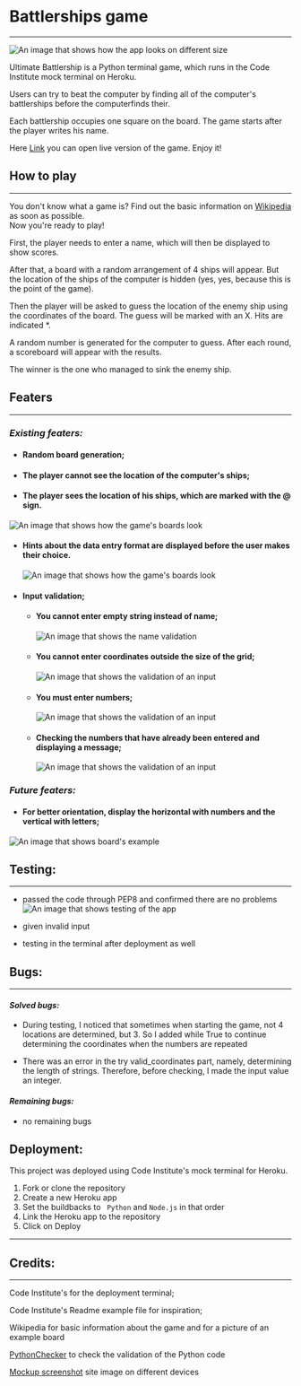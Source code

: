 # Battlerships game

---

![An image that shows how the app looks on different size](./doc/readme-content/screenshot.png)

Ultimate Battlership is a Python terminal game, which runs in the Code Institute mock terminal on Heroku.

Users can try to beat the computer by finding all of the computer's battlerships before the computerfinds their.<br>

Each battlership occupies one square on the board.
The game starts after the player writes his name.
<br>

Here [Link](https://buttleerships-game-41ca3ea47dae.herokuapp.com/) you can open live version of the game.
Enjoy it!

## How to play

---

You don't know what a game is?
Find out the basic information on [Wikipedia](<https://en.wikipedia.org/wiki/Battleship_(game)>) as soon as possible.<br>
Now you're ready to play!

First, the player needs to enter a name, which will then be displayed to show scores.<br>

After that, a board with a random arrangement of 4 ships will appear. But the location of the ships of the computer is hidden (yes, yes, because this is the point of the game).<br>

Then the player will be asked to guess the location of the enemy ship using the coordinates of the board. The guess will be marked with an X.
Hits are indicated \*.<br>

A random number is generated for the computer to guess.
After each round, a scoreboard will appear with the results. <br>

The winner is the one who managed to sink the enemy ship.

## Featers

---

### _Existing featers:_

- #### Random board generation;

- #### The player cannot see the location of the computer's ships;

- #### The player sees the location of his ships, which are marked with the @ sign.

![An image that shows how the game's boards look](./doc/readme-content/boards.png)

- #### Hints about the data entry format are displayed before the user makes their choice.

  ![An image that shows how the game's boards look](./doc/readme-content/hints.png)

- #### Input validation;

  - #### You cannot enter empty string instead of name;

    ![An image that shows the name validation](./doc/readme-content/validate_name.png)

  - #### You cannot enter coordinates outside the size of the grid;

    ![An image that shows the validation of an input](./doc/readme-content/numbers_validation.png)

  - #### You must enter numbers;

    ![An image that shows the validation of an input](./doc/readme-content/letters_validation.png)

  - #### Checking the numbers that have already been entered and displaying a message;
    ![An image that shows the validation of an input](./doc/readme-content/existing_data.png)

### _Future featers:_

- #### For better orientation, display the horizontal with numbers and the vertical with letters;

![An image that shows board's example](./doc/readme-content/board-example.jpg)

## Testing:

---

- passed the code through PEP8 and confirmed there are no problems
  ![An image that shows testing of the app](./doc/readme-content/testing.png)

- given invalid input
- testing in the terminal after deployment as well

## Bugs:

---

#### _Solved bugs:_

- During testing, I noticed that sometimes when starting the game, not 4 locations are determined, but 3. So I added while True to continue determining the coordinates when the numbers are repeated

- There was an error in the try valid_coordinates part, namely, determining the length of strings. Therefore, before checking, I made the input value an integer.

#### _Remaining bugs:_

- no remaining bugs

## Deployment:

This project was deployed using Code Institute's mock terminal for Heroku.<br>

1. Fork or clone the repository
2. Create a new Heroku app
3. Set the buildbacks to <code> Python</code> and <code>Node.js</code> in that order
4. Link the Heroku app to the repository
5. Click on Deploy

---

## Credits:

---

Code Institute's for the deployment terminal;<br>

Code Institute's Readme example file for inspiration;<br>

Wikipedia for basic information about the game and for a picture of an example board<br>

[PythonChecker](https://www.pythonchecker.com/) to check the validation of the Python code

[Mockup screenshot](https://ui.dev/amiresponsive) site image on different devices
